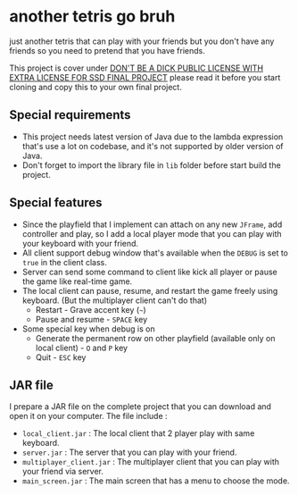 # another tetris go bruh

just another tetris that can play with your friends but you don't have any friends so you need to pretend that you have friends.

This project is cover under [DON'T BE A DICK PUBLIC LICENSE WITH EXTRA LICENSE FOR SSD FINAL PROJECT](LICENSE.md) please read it before you start cloning and copy this to your own final project.

## Special requirements

- This project needs latest version of Java due to the lambda expression that's use a lot on codebase, and it's not supported by older version of Java.
- Don't forget to import the library file in `lib` folder before start build the project.

## Special features

- Since the playfield that I implement can attach on any new `JFrame`, add controller and play, so I add a local player mode that you can play with your keyboard with your friend.
- All client support debug window that's available when the `DEBUG` is set to `true` in the client class.
- Server can send some command to client like kick all player or pause the game like real-time game.
- The local client can pause, resume, and restart the game freely using keyboard. (But the multiplayer client can't do that)
    - Restart - Grave accent key (`~`)
    - Pause and resume - `SPACE` key
- Some special key when debug is on
    - Generate the permanent row on other playfield (available only on local client) - `O` and `P` key
    - Quit - `ESC` key

## JAR file

I prepare a JAR file on the complete project that you can download and open it on your computer. The file include :
- `local_client.jar` : The local client that 2 player play with same keyboard.
- `server.jar` : The server that you can play with your friend.
- `multiplayer_client.jar` : The multiplayer client that you can play with your friend via server.
- `main_screen.jar` : The main screen that has a menu to choose the mode.
